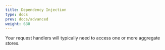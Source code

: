 ```yaml
---
title: Dependency Injection
type: docs
prev: docs/advanced
weight: 630
---
```


Your request handlers will typically need to access one or more aggregate stores.
